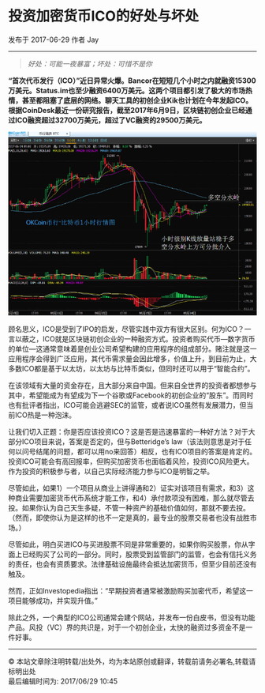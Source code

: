# 投资加密货币ICO的好处与坏处
发布于 2017-06-29 作者 Jay
___
>*好处：可能一夜暴富；坏处：可惜不是你*

 **“首次代币发行（ICO）”近日异常火爆。Bancor在短短几个小时之内就融资15300万美元。Status.im也至少融资6400万美元。这两个项目都引发了极大的市场热情，甚至都阻塞了底层的网络。聊天工具的初创企业Kik也计划在今年发起ICO。根据CoinDesk最近一份研究报告，截至2017年6月9日，区块链初创企业已经通过ICO融资超过32700万美元，超过了VC融资的29500万美元。**

![多方面临“大考” 上破19600可继续看涨](1.png)

顾名思义，ICO是受到了IPO的启发，尽管实践中双方有很大区别。何为ICO？一言以蔽之，ICO就是区块链初创企业的一种融资方式。投资者购买代币—数字货币的单位—这通常意味着是创业公司希望构建的应用程序的组成部分。赌注就是这一应用程序会得到广泛应用，其代币需求量会因此增多，价值上升，到目前为止，大多数ICO都是基于以太坊，以太坊与比特币类似，但同时还可以用于“智能合约”。

在该领域有大量的资金存在，且大部分来自中国。但来自全世界的投资者都想参与其中，希望能成为有望成为下一个谷歌或Facebook的初创企业的“股东”。而同时也有批评者指出，ICO可能会逃避SEC的监管，或者说ICO虽然有发展潜力，但当前ICO热是一种泡沫。

让我们切入正题：你是否应该投资ICO？这是否是迅速暴富的一种好方法？对于大部分ICO项目来说，答案是否定的，但与Betteridge’s law（该法则意思是对于任何以问号结尾的问题，都可以用no来回答）相反，也有ICO项目的答案是肯定的。投资ICO可能会有高回报率，但购买加密货币也面临着风险，投资ICO风险更大。作为投资的积极参与者，以自己实际经济能力参与ICO是明智之举。

尽管如此，如果1）一个项目从商业上讲得通和2）证实对该项目有需求，和3）这种商业需要加密货币代币系统才能工作，和4）承付款项没有困难，那么就尽管去投。如果你认为自己天生多疑，不管一种资产的基础价值如何，那就不要去投。（然而，即使你认为是这样的也不一定是真的，最专业的股票交易者也没有战胜市场。）

尽管如此，明白买进ICO与买进股票不同是非常重要的，如果你购买股票，你从字面上已经购买了公司的一部分。同时，股票受到监管部门的监管，也会有信托义务的责任，也会有资质要求。法律基础设施最终会抵达加密货币，但至少目前还没有触及。

然而，正如Investopedia指出：“早期投资者通常被激励购买加密代币，希望这一项目能够成功，并实现升值。”

除此之外，一个典型的ICO公司通常会建个网站，并发布一份白皮书，但没有功能产品。风投（VC）界的共识是，对于一个初创企业，太快的融资过多资金不是一件好事。
***
© 本站文章除注明转载/出处外，均为本站原创或翻译，转载前请务必署名,转载请标明出处  
最后编辑时间为: 2017/06/29 10:45
